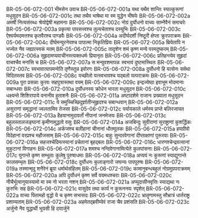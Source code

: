 BR-05-06-072-001	भीमसेन उवाच
BR-05-06-072-001a	यथा यथैव शान्तिः स्यात्कुरूणां मधुसूदन
BR-05-06-072-001c	तथा तथैव भाषेथा मा स्म युद्धेन भीषयेः
BR-05-06-072-002a	अमर्षी नित्यसंरब्धः श्रेयोद्वेषी महामनाः
BR-05-06-072-002c	नोग्रं दुर्योधनो वाच्यः साम्नैवैनं समाचरेः
BR-05-06-072-003a	प्रकृत्या पापसत्त्वश्च तुल्यचेताश्च दस्युभिः
BR-05-06-072-003c	ऐश्वर्यमदमत्तश्च कृतवैरश्च पाण्डवैः
BR-05-06-072-004a	अदीर्घदर्शी निष्ठूरी क्षेप्ता क्रूरपराक्रमः
BR-05-06-072-004c	दीर्घमन्युरनेयश्च पापात्मा निकृतिप्रियः
BR-05-06-072-005a	म्रियेतापि न भज्येत नैव जह्यात्स्वकं मतम्
BR-05-06-072-005c	तादृशेन शमं कृष्ण मन्ये परमदुष्करम्
BR-05-06-072-006a	सुहृदामप्यवाचीनस्त्यक्तधर्मः प्रियानृतः
BR-05-06-072-006c	प्रतिहन्त्येव सुहृदां वाचश्चैव मनांसि च
BR-05-06-072-007a	स मन्युवशमापन्नः स्वभावं दुष्टमास्थितः
BR-05-06-072-007c	स्वभावात्पापमन्वेति तृणैस्तुन्न इवोरगः
BR-05-06-072-008a	दुर्योधनो हि यत्सेनः सर्वथा विदितस्तव
BR-05-06-072-008c	यच्छीलो यत्स्वभावश्च यद्बलो यत्पराक्रमः
BR-05-06-072-009a	पुरा प्रसन्नाः कुरवः सहपुत्रास्तथा वयम्
BR-05-06-072-009c	इन्द्रज्येष्ठा इवाभूम मोदमानाः सबान्धवाः
BR-05-06-072-010a	दुर्योधनस्य क्रोधेन भारता मधुसूदन
BR-05-06-072-010c	धक्ष्यन्ते शिशिरापाये वनानीव हुताशनैः
BR-05-06-072-011a	अष्टादशेमे राजानः प्रख्याता मधुसूदन
BR-05-06-072-011c	ये समुच्चिच्छिदुर्ज्ञातीन्सुहृदश्च सबान्धवान्
BR-05-06-072-012a	असुराणां समृद्धानां ज्वलतामिव तेजसा
BR-05-06-072-012c	पर्यायकाले धर्मस्य प्राप्ते बलिरजायत
BR-05-06-072-013a	हैहयानामुदावर्तो नीपानां जनमेजयः
BR-05-06-072-013c	बहुलस्तालजङ्घानां कृमीणामुद्धतो वसुः
BR-05-06-072-014a	अजबिन्दुः सुवीराणां सुराष्ट्राणां कुशर्द्धिकः
BR-05-06-072-014c	अर्कजश्च बलीहानां चीनानां धौतमूलकः
BR-05-06-072-015a	हयग्रीवो विदेहानां वरप्रश्च महौजसाम्
BR-05-06-072-015c	बाहुः सुन्दरवेगानां दीप्ताक्षाणां पुरूरवाः
BR-05-06-072-016a	सहजश्चेदिमत्स्यानां प्रचेतानां बृहद्बलः
BR-05-06-072-016c	धारणश्चेन्द्रवत्सानां मुकुटानां विगाहनः
BR-05-06-072-017a	शमश्च नन्दिवेगानामित्येते कुलपांसनाः
BR-05-06-072-017c	युगान्ते कृष्ण सम्भूताः कुलेषु पुरुषाधमाः
BR-05-06-072-018a	अप्ययं नः कुरूणां स्याद्युगान्ते कालसम्भृतः
BR-05-06-072-018c	दुर्योधनः कुलाङ्गारो जघन्यः पापपूरुषः
BR-05-06-072-019a	तस्मान्मृदु शनैरेनं ब्रूया धर्मार्थसंहितम्
BR-05-06-072-019c	कामानुबन्धबहुलं नोग्रमुग्रपराक्रमम्
BR-05-06-072-020a	अपि दुर्योधनं कृष्ण सर्वे वयमधश्चराः
BR-05-06-072-020c	नीचैर्भूत्वानुयास्यामो मा स्म नो भरता नशन्
BR-05-06-072-021a	अप्युदासीनवृत्तिः स्याद्यथा नः कुरुभिः सह
BR-05-06-072-021c	वासुदेव तथा कार्यं न कुरूननयः स्पृशेत्
BR-05-06-072-022a	वाच्यः पितामहो वृद्धो ये च कृष्ण सभासदः
BR-05-06-072-022c	भ्रातॄणामस्तु सौभ्रात्रं धार्तराष्ट्रः प्रशाम्यताम्
BR-05-06-072-023a	अहमेतद्ब्रवीम्येवं राजा चैव प्रशंसति
BR-05-06-072-023c	अर्जुनो नैव युद्धार्थी भूयसी हि दयार्जुने
